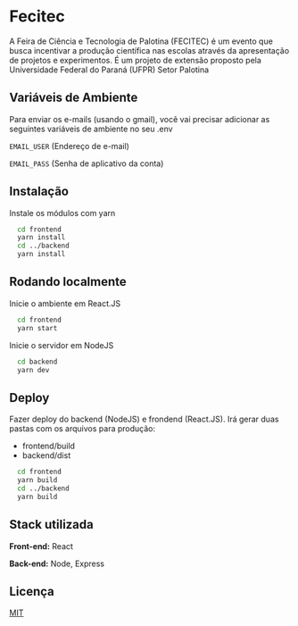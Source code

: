
# Fecitec

A Feira de Ciência e Tecnologia de Palotina (FECITEC) é um evento que busca incentivar a produção científica nas escolas através da apresentação de projetos e experimentos. É um projeto de extensão proposto pela Universidade Federal do Paraná (UFPR) Setor Palotina


## Variáveis de Ambiente

Para enviar os e-mails (usando o gmail), você vai precisar adicionar as seguintes variáveis de ambiente no seu .env

`EMAIL_USER` (Endereço de e-mail)

`EMAIL_PASS` (Senha de aplicativo da conta)


## Instalação

Instale os módulos com yarn

```bash
  cd frontend
  yarn install
  cd ../backend
  yarn install
```
    
## Rodando localmente

Inicie o ambiente em React.JS

```bash
  cd frontend
  yarn start
```

Inicie o servidor em NodeJS

```bash
  cd backend
  yarn dev
```
## Deploy

Fazer deploy do backend (NodeJS) e frondend (React.JS). Irá gerar duas pastas com os arquivos para produção:

- frontend/build
- backend/dist

```bash
  cd frontend
  yarn build
  cd ../backend
  yarn build
```


## Stack utilizada

**Front-end:** React

**Back-end:** Node, Express


## Licença

[MIT](https://choosealicense.com/licenses/mit/)


